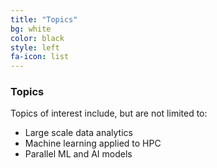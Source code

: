 ```yaml
---
title: "Topics"
bg: white
color: black
style: left
fa-icon: list
---
```


### Topics

Topics of interest include, but are not limited to:

* Large scale data analytics
* Machine learning applied to HPC
* Parallel ML and AI models
